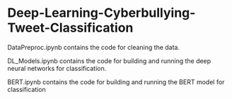 # Deep-Learning-Cyberbullying-Tweet-Classification

DataPreproc.ipynb contains the code for cleaning the data.

DL_Models.ipynb contains the code for building and running the deep neural networks for classification.

BERT.ipynb contains the code for building and running the BERT model for classification
